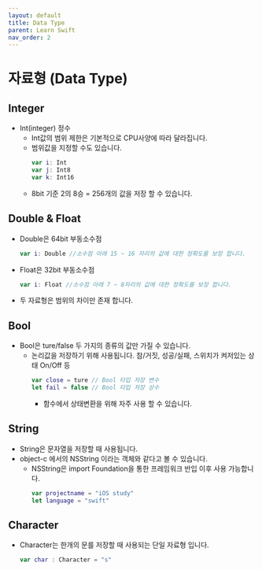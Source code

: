 ```yaml
---
layout: default
title: Data Type
parent: Learn Swift
nav_order: 2
---
```


# 자료형 (Data Type)

## Integer
* Int(integer) 정수
    * Int값의 범위 제한은 기본적으로 CPU사양에 따라 달라집니다.
    * 범위값을 지정할 수도 있습니다.
        ```swift
        var i: Int
        var j: Int8
        var k: Int16
        ```
    * 8bit 기준 2의 8승 = 256개의 값을 저장 할 수 있습니다.

## Double & Float
* Double은 64bit 부동소수점
    ```swift
    var i: Double //소수점 아래 15 ~ 16 자리의 값에 대한 정확도를 보장 합니다.
    ```
* Float은 32bit 부동소수점
    ```swift
    var i: Float //소수점 아래 7 ~ 8자리의 값에 대한 정확도를 보장 합니다.
    ```
* 두 자료형은 범위의 차이만 존재 합니다.

## Bool
* Bool은 ture/false 두 가지의 종류의 값만 가질 수 있습니다.
    * 논리값을 저장하기 위해 사용됩니다. 참/거짓, 성공/실패, 스위치가 켜저있는 상태 On/Off 등
        ```swift
        var close = ture // Bool 타입 저장 변수
        let fail = false // Bool 타입 저장 상수
        ```
        * 함수에서 상태변환을 위해 자주 사용 할 수 있습니다.

## String
* String은 문자열을 저장할 때 사용됩니다.
* object-c 에서의 NSString 이라는 객체와 같다고 볼 수 있습니다.
    * NSString은 import Foundation을 통한 프레임워크 반입 이후 사용 가능합니다.
        ```swift
        var projectname = "iOS study"
        let language = "swift"
        ```

## Character
* Character는 한개의 문를 저장할 때 사용되는 단일 자료형 입니다.
    ```swift
    var char : Character = "s"
    ```
    